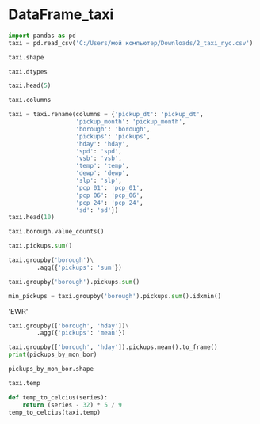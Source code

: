 # DataFrame_taxi


```python
import pandas as pd
taxi = pd.read_csv('C:/Users/мой компьютер/Downloads/2_taxi_nyc.csv') 
```
```python
taxi.shape
```
```python
taxi.dtypes
```
```python
taxi.head(5)
```
```python
taxi.columns
```
```python
taxi = taxi.rename(columns = {'pickup_dt': 'pickup_dt', 
                   'pickup_month': 'pickup_month', 
                   'borough': 'borough', 
                   'pickups': 'pickups', 
                   'hday': 'hday', 
                   'spd': 'spd', 
                   'vsb': 'vsb',
                   'temp': 'temp', 
                   'dewp': 'dewp', 
                   'slp': 'slp', 
                   'pcp 01': 'pcp_01', 
                   'pcp 06': 'pcp_06', 
                   'pcp 24': 'pcp_24', 
                   'sd': 'sd'})
taxi.head(10)
```

```python
taxi.borough.value_counts()
```

```python
taxi.pickups.sum()
```

```python
taxi.groupby('borough')\
        .agg({'pickups': 'sum'})
```

```python
taxi.groupby('borough').pickups.sum()
```

```python
min_pickups = taxi.groupby('borough').pickups.sum().idxmin()
```
'EWR'

```python
taxi.groupby(['borough', 'hday'])\
        .agg({'pickups': 'mean'})
```

```python
taxi.groupby(['borough', 'hday']).pickups.mean().to_frame()
print(pickups_by_mon_bor)
```

```python
pickups_by_mon_bor.shape
```

```python
taxi.temp
```

```python
def temp_to_celcius(series):
    return (series - 32) * 5 / 9
temp_to_celcius(taxi.temp)
````
